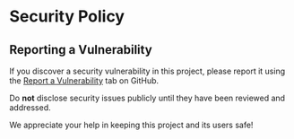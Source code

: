 # Security Policy

## Reporting a Vulnerability

If you discover a security vulnerability in this project, please report it using the
[Report a Vulnerability](https://github.com/yvasyliev/telegram-forwarder-bot/security/advisories/new) tab on GitHub.

Do **not** disclose security issues publicly until they have been reviewed and addressed.

We appreciate your help in keeping this project and its users safe!